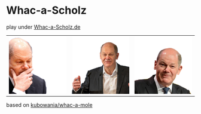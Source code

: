 # Whac-a-Scholz

play under [Whac-a-Scholz.de](https://Whac-a-Scholz.de)

| | | |
| --- | --- | -- |
| ![](scholz1.png) | ![](scholz2.png) | ![](scholz3.png) |

based on [kubowania/whac-a-mole](https://github.com/kubowania/whac-a-mole)

